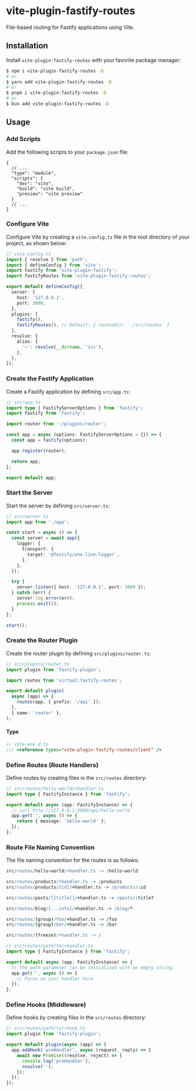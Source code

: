 # vite-plugin-fastify-routes

File-based routing for Fastify applications using Vite.

## Installation

Install `vite-plugin-fastify-routes` with your favorite package manager:

```sh
$ npm i vite-plugin-fastify-routes -D
# or
$ yarn add vite-plugin-fastify-routes -D
# or
$ pnpm i vite-plugin-fastify-routes -D
# or
$ bun add vite-plugin-fastify-routes -D
```

## Usage

### Add Scripts

Add the following scripts to your `package.json` file:

```jsonc
{
  // ...
  "type": "module",
  "scripts": {
    "dev": "vite",
    "build": "vite build",
    "preview": "vite preview"
  }
  // ...
}
```

### Configure Vite

Configure Vite by creating a `vite.config.ts` file in the root directory of your project, as shown below:

```ts
// vite.config.ts
import { resolve } from 'path';
import { defineConfig } from 'vite';
import fastify from 'vite-plugin-fastify';
import fastifyRoutes from 'vite-plugin-fastify-routes';

export default defineConfig({
  server: {
    host: '127.0.0.1',
    port: 3000,
  },
  plugins: [
    fastify(),
    fastifyRoutes(), // Default: { routesDir: './src/routes' }
  ],
  resolve: {
    alias: {
      '~': resolve(__dirname, 'src'),
    },
  },
});
```

### Create the Fastify Application

Create a Fastify application by defining `src/app.ts`:

```ts
// src/app.ts
import type { FastifyServerOptions } from 'fastify';
import fastify from 'fastify';

import router from '~/plugins/router';

const app = async (options: FastifyServerOptions = {}) => {
  const app = fastify(options);

  app.register(router);

  return app;
};

export default app;
```

### Start the Server

Start the server by defining `src/server.ts`:

```ts
// src/server.ts
import app from './app';

const start = async () => {
  const server = await app({
    logger: {
      transport: {
        target: '@fastify/one-line-logger',
      },
    },
  });

  try {
    server.listen({ host: '127.0.0.1', port: 3000 });
  } catch (err) {
    server.log.error(err);
    process.exit(1);
  }
};

start();
```

### Create the Router Plugin

Create the router plugin by defining `src/plugins/router.ts`:

```ts
// src/plugins/router.ts
import plugin from 'fastify-plugin';

import routes from 'virtual:fastify-routes';

export default plugin(
  async (app) => {
    routes(app, { prefix: '/api' });
  },
  { name: 'router' },
);
```

#### Type

```ts
// vite-env.d.ts
/// <reference types="vite-plugin-fastify-routes/client" />
```

### Define Routes (Route Handlers)

Define routes by creating files in the `src/routes` directory:

```ts
// src/routes/hello-world/+handler.ts
import type { FastifyInstance } from 'fastify';

export default async (app: FastifyInstance) => {
  // curl http://127.0.0.1:3000/api/hello-world
  app.get('', async () => {
    return { message: 'hello-world' };
  });
};
```

### Route File Naming Convention

The file naming convention for the routes is as follows:

```coffee
src/routes/hello-world/+handler.ts -> /hello-world

src/routes/products/+handler.ts -> /products
src/routes/products/[id]/+handler.ts -> /products/:id

src/routes/posts/[[title]]/+handler.ts -> /posts/:title?

src/routes/blog/[...info]/+handler.ts -> /blog/*

src/routes/(group)/foo/+handler.ts -> /foo
src/routes/(group)/bar/+handler.ts -> /bar

src/routes/(freeze)/+handler.ts -> /
```

```ts
// src/routes/path/to/+handler.ts
import type { FastifyInstance } from 'fastify';

export default async (app: FastifyInstance) => {
  // The path parameter can be initialized with an empty string.
  app.get('', async () => {
    // Focus on your handler here
  });
};
```

### Define Hooks (Middleware)

Define hooks by creating files in the `src/routes` directory:

```ts
// src/routes/path/to/+hook.ts
import plugin from 'fastify-plugin';

export default plugin(async (app) => {
  app.addHook('preHandler', async (request, reply) => {
    await new Promise((resolve, reject) => {
      console.log('preHandler');
      resolve('');
    });
  });
});
```
